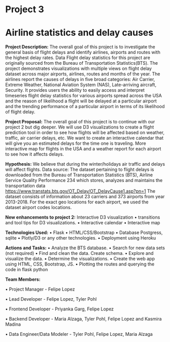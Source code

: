 # Project 3



# Airline statistics and delay causes
**Project Description:** The overall goal of this project is to investigate the general basis of flight delays and identify airlines, airports and routes with the highest delay rates. Data Flight delay statistics for this project are originally sourced from the Bureau of Transportation Statistics(BTS). The project demonstrates visualizations with multiple views on flight delay dataset across major airports, airlines, routes and months of the year. The airlines report the causes of delays in five broad categories: Air Carrier, Extreme Weather, National Aviation System (NAS), Late-arriving aircraft, Security. It provides users the ability to easily access and interpret timeseries flight delay statistics for various airports spread across the USA and the reason of likelihood a flight will be delayed at a particular airport and the trending performance of a particular airport in terms of its likelihood of flight delay.

**Project Proposal:** The overall goal of this project is to continue with our project 2 but dig deeper. We will use D3 visualizations to create a flight prediction tool in order to see how flights will be affected based on weather, traffic, air carrier delays, etc. We want to create an interactive calendar that will give you an estimated delays for the time one is traveling. More interactive map for flights in the USA and a weather report for each airport to see how it affects delays.

**Hypothesis:** We believe that during the winter/holidays air traffic and delays will affect flights. 
Data source: The dataset pertaining to flight delays is downloaded from the Bureau of Transportation Statistics (BTS), Airline Service Quality Performance 234 which stores, analyzes and maintains the transportation data https://www.transtats.bts.gov/OT_Delay/OT_DelayCause1.asp?pn=1 The dataset consists of information about 23 carriers and 373 airports from year 2013-2018. For the exact geo locations for each airport, we used the dataset airport codes locations.

**New enhancements to project 2:** Interactive D3 visualization • transitions and tool tips for D3 visualizations. • Interactive calendar • Interactive map 

**Technologies Used:** • Flask • HTML/CSS/Bootstrap • Database Postgress, sqlite • Plotly/D3 or any other technologies. • Deployment using Heroku

**Actions and Tasks:** • Analyze the BTS database. • Search for new data sets (not required) • Find and clean the data. Create schema. • Explore and visualize the data. • Determine the visualizations. • Create the web app using HTML, CSS, Bootstrap, JS. • Plotting the routes and querying the code in flask python

**Team Members:**

•	Project Manager - Felipe Lopez

•	Lead Developer - Felipe Lopez, Tyler Pohl

•	Frontend Developer - Priyanka Garg, Felipe Lopez

•	Backend Developer - Maria Alzaga, Tyler Pohl, Felipe Lopez and Kasmira Madina

•	Data Engineer/Data Modeler - Tyler Pohl, Felipe Lopez, Maria Alzaga




